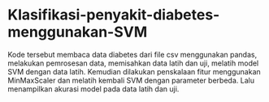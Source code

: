 # Klasifikasi-penyakit-diabetes-menggunakan-SVM
Kode tersebut membaca data diabetes dari file csv menggunakan pandas, melakukan pemrosesan data, memisahkan data latih dan uji, melatih model SVM dengan data latih. Kemudian dilakukan penskalaan fitur menggunakan MinMaxScaler dan melatih kembali SVM dengan parameter berbeda. Lalu menampilkan akurasi model pada data latih dan uji.
